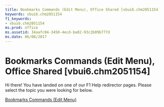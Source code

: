 ```yaml
---
title: Bookmarks Commands (Edit Menu), Office Shared [vbui6.chm2051154]
keywords: vbui6.chm2051154
f1_keywords:
- vbui6.chm2051154
ms.prod: office
ms.assetid: 34aafc04-3450-4ecd-ba02-93c2b09b777d
ms.date: 06/08/2017
---
```



# Bookmarks Commands (Edit Menu), Office Shared [vbui6.chm2051154]

Hi there! You have landed on one of our F1 Help redirector pages. Please select the topic you were looking for below.

[Bookmarks Commands (Edit Menu)](http://msdn.microsoft.com/library/e503dc13-861b-98a8-42ee-42b0f813b2a4%28Office.15%29.aspx)

